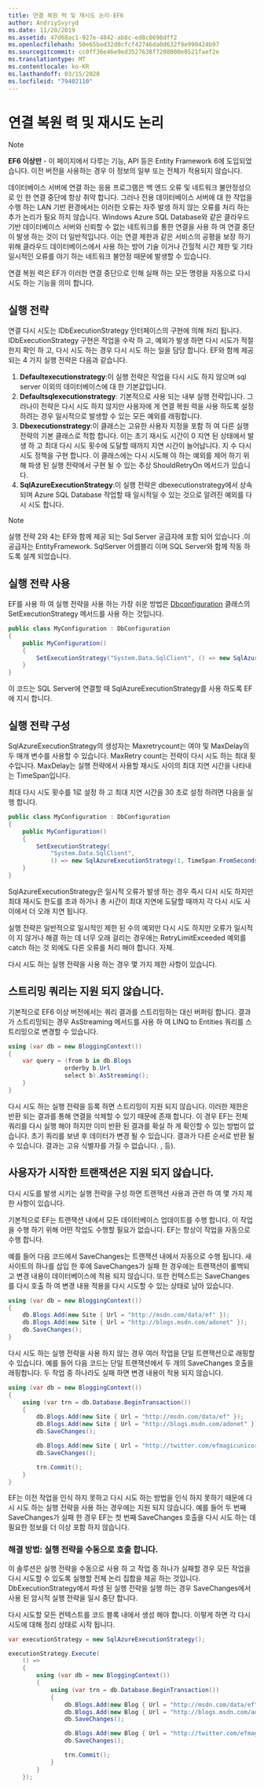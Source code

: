 ```yaml
---
title: 연결 복원 력 및 재시도 논리-EF6
author: AndriySvyryd
ms.date: 11/20/2019
ms.assetid: 47d68ac1-927e-4842-ab8c-ed8c8698dff2
ms.openlocfilehash: 50e65bed32d0cfcf42746da0d632f9e990424b97
ms.sourcegitcommit: cc0ff36e46e9ed3527638f7208000e8521faef2e
ms.translationtype: MT
ms.contentlocale: ko-KR
ms.lasthandoff: 03/15/2020
ms.locfileid: "79402110"
---
```

# <a name="connection-resiliency-and-retry-logic"></a>연결 복원 력 및 재시도 논리
> [!NOTE]
> **EF6 이상만** - 이 페이지에서 다루는 기능, API 등은 Entity Framework 6에 도입되었습니다. 이전 버전을 사용하는 경우 이 정보의 일부 또는 전체가 적용되지 않습니다.  

데이터베이스 서버에 연결 하는 응용 프로그램은 백 엔드 오류 및 네트워크 불안정성으로 인 한 연결 중단에 항상 취약 합니다. 그러나 전용 데이터베이스 서버에 대 한 작업을 수행 하는 LAN 기반 환경에서는 이러한 오류는 자주 발생 하지 않는 오류를 처리 하는 추가 논리가 필요 하지 않습니다. Windows Azure SQL Database와 같은 클라우드 기반 데이터베이스 서버와 신뢰할 수 없는 네트워크를 통한 연결을 사용 하 여 연결 중단이 발생 하는 것이 더 일반적입니다. 이는 연결 제한과 같은 서비스의 공평을 보장 하기 위해 클라우드 데이터베이스에서 사용 하는 방어 기술 이거나 간헐적 시간 제한 및 기타 일시적인 오류를 야기 하는 네트워크 불안정 때문에 발생할 수 있습니다.  

연결 복원 력은 EF가 이러한 연결 중단으로 인해 실패 하는 모든 명령을 자동으로 다시 시도 하는 기능을 의미 합니다.  

## <a name="execution-strategies"></a>실행 전략  

연결 다시 시도는 IDbExecutionStrategy 인터페이스의 구현에 의해 처리 됩니다. IDbExecutionStrategy 구현은 작업을 수락 하 고, 예외가 발생 하면 다시 시도가 적절 한지 확인 하 고, 다시 시도 하는 경우 다시 시도 하는 일을 담당 합니다. EF와 함께 제공 되는 4 가지 실행 전략은 다음과 같습니다.  

1. **Defaultexecutionstrategy**:이 실행 전략은 작업을 다시 시도 하지 않으며 sql server 이외의 데이터베이스에 대 한 기본값입니다.  
2. **Defaultsqlexecutionstrategy**: 기본적으로 사용 되는 내부 실행 전략입니다. 그러나이 전략은 다시 시도 하지 않지만 사용자에 게 연결 복원 력을 사용 하도록 설정 하려는 경우 일시적으로 발생할 수 있는 모든 예외를 래핑합니다.  
3. **Dbexecutionstrategy**:이 클래스는 고유한 사용자 지정을 포함 하 여 다른 실행 전략의 기본 클래스로 적합 합니다. 이는 초기 재시도 시간이 0 지연 된 상태에서 발생 하 고 최대 다시 시도 횟수에 도달할 때까지 지연 시간이 늘어납니다. 지 수 다시 시도 정책을 구현 합니다. 이 클래스에는 다시 시도해 야 하는 예외를 제어 하기 위해 파생 된 실행 전략에서 구현 될 수 있는 추상 ShouldRetryOn 메서드가 있습니다.  
4. **SqlAzureExecutionStrategy**:이 실행 전략은 dbexecutionstrategy에서 상속 되며 Azure SQL Database 작업할 때 일시적일 수 있는 것으로 알려진 예외를 다시 시도 합니다.

> [!NOTE]
> 실행 전략 2와 4는 EF와 함께 제공 되는 Sql Server 공급자에 포함 되어 있습니다 .이 공급자는 EntityFramework. SqlServer 어셈블리 이며 SQL Server와 함께 작동 하도록 설계 되었습니다.  

## <a name="enabling-an-execution-strategy"></a>실행 전략 사용  

EF를 사용 하 여 실행 전략을 사용 하는 가장 쉬운 방법은 [Dbconfiguration](~/ef6/fundamentals/configuring/code-based.md) 클래스의 SetExecutionStrategy 메서드를 사용 하는 것입니다.  

``` csharp
public class MyConfiguration : DbConfiguration
{
    public MyConfiguration()
    {
        SetExecutionStrategy("System.Data.SqlClient", () => new SqlAzureExecutionStrategy());
    }
}
```  

이 코드는 SQL Server에 연결할 때 SqlAzureExecutionStrategy를 사용 하도록 EF에 지시 합니다.  

## <a name="configuring-the-execution-strategy"></a>실행 전략 구성  

SqlAzureExecutionStrategy의 생성자는 Maxretrycount는 여야 및 MaxDelay의 두 매개 변수를 사용할 수 있습니다. MaxRetry count는 전략이 다시 시도 하는 최대 횟수입니다. MaxDelay는 실행 전략에서 사용할 재시도 사이의 최대 지연 시간을 나타내는 TimeSpan입니다.  

최대 다시 시도 횟수를 1로 설정 하 고 최대 지연 시간을 30 초로 설정 하려면 다음을 실행 합니다.  

``` csharp
public class MyConfiguration : DbConfiguration
{
    public MyConfiguration()
    {
        SetExecutionStrategy(
            "System.Data.SqlClient",
            () => new SqlAzureExecutionStrategy(1, TimeSpan.FromSeconds(30)));
    }
}
```  

SqlAzureExecutionStrategy은 일시적 오류가 발생 하는 경우 즉시 다시 시도 하지만 최대 재시도 한도를 초과 하거나 총 시간이 최대 지연에 도달할 때까지 각 다시 시도 사이에서 더 오래 지연 됩니다.  

실행 전략은 일반적으로 일시적인 제한 된 수의 예외만 다시 시도 하지만 오류가 일시적이 지 않거나 해결 하는 데 너무 오래 걸리는 경우에는 RetryLimitExceeded 예외를 catch 하는 것 외에도 다른 오류를 처리 해야 합니다. 자체.  

다시 시도 하는 실행 전략을 사용 하는 경우 몇 가지 제한 사항이 있습니다.  

## <a name="streaming-queries-are-not-supported"></a>스트리밍 쿼리는 지원 되지 않습니다.  

기본적으로 EF6 이상 버전에서는 쿼리 결과를 스트리밍하는 대신 버퍼링 합니다. 결과가 스트리밍되는 경우 AsStreaming 메서드를 사용 하 여 LINQ to Entities 쿼리를 스트리밍으로 변경할 수 있습니다.  

``` csharp
using (var db = new BloggingContext())
{
    var query = (from b in db.Blogs
                orderby b.Url
                select b).AsStreaming();
    }
}
```  

다시 시도 하는 실행 전략을 등록 하면 스트리밍이 지원 되지 않습니다. 이러한 제한은 반환 되는 결과를 통해 연결을 삭제할 수 있기 때문에 존재 합니다. 이 경우 EF는 전체 쿼리를 다시 실행 해야 하지만 이미 반환 된 결과를 확실 하 게 확인할 수 있는 방법이 없습니다. 초기 쿼리를 보낸 후 데이터가 변경 될 수 있습니다. 결과가 다른 순서로 반환 될 수 있습니다. 결과는 고유 식별자를 가질 수 없습니다. , 등).  

## <a name="user-initiated-transactions-are-not-supported"></a>사용자가 시작한 트랜잭션은 지원 되지 않습니다.  

다시 시도를 발생 시키는 실행 전략을 구성 하면 트랜잭션 사용과 관련 하 여 몇 가지 제한 사항이 있습니다.  

기본적으로 EF는 트랜잭션 내에서 모든 데이터베이스 업데이트를 수행 합니다. 이 작업을 수행 하기 위해 어떤 작업도 수행할 필요가 없습니다. EF는 항상이 작업을 자동으로 수행 합니다.  

예를 들어 다음 코드에서 SaveChanges는 트랜잭션 내에서 자동으로 수행 됩니다. 새 사이트의 하나를 삽입 한 후에 SaveChanges가 실패 한 경우에는 트랜잭션이 롤백되고 변경 내용이 데이터베이스에 적용 되지 않습니다. 또한 컨텍스트는 SaveChanges를 다시 호출 하 여 변경 내용 적용을 다시 시도할 수 있는 상태로 남아 있습니다.  

``` csharp
using (var db = new BloggingContext())
{
    db.Blogs.Add(new Site { Url = "http://msdn.com/data/ef" });
    db.Blogs.Add(new Site { Url = "http://blogs.msdn.com/adonet" });
    db.SaveChanges();
}
```  

다시 시도 하는 실행 전략을 사용 하지 않는 경우 여러 작업을 단일 트랜잭션으로 래핑할 수 있습니다. 예를 들어 다음 코드는 단일 트랜잭션에서 두 개의 SaveChanges 호출을 래핑합니다. 두 작업 중 하나라도 실패 하면 변경 내용이 적용 되지 않습니다.  

``` csharp
using (var db = new BloggingContext())
{
    using (var trn = db.Database.BeginTransaction())
    {
        db.Blogs.Add(new Site { Url = "http://msdn.com/data/ef" });
        db.Blogs.Add(new Site { Url = "http://blogs.msdn.com/adonet" });
        db.SaveChanges();

        db.Blogs.Add(new Site { Url = "http://twitter.com/efmagicunicorns" });
        db.SaveChanges();

        trn.Commit();
    }
}
```  

EF는 이전 작업을 인식 하지 못하고 다시 시도 하는 방법을 인식 하지 못하기 때문에 다시 시도 하는 실행 전략을 사용 하는 경우에는 지원 되지 않습니다. 예를 들어 두 번째 SaveChanges가 실패 한 경우 EF는 첫 번째 SaveChanges 호출을 다시 시도 하는 데 필요한 정보를 더 이상 포함 하지 않습니다.  

### <a name="solution-manually-call-execution-strategy"></a>해결 방법: 실행 전략을 수동으로 호출 합니다.  

이 솔루션은 실행 전략을 수동으로 사용 하 고 작업 중 하나가 실패할 경우 모든 작업을 다시 시도할 수 있도록 실행할 전체 논리 집합을 제공 하는 것입니다. DbExecutionStrategy에서 파생 된 실행 전략을 실행 하는 경우 SaveChanges에서 사용 된 암시적 실행 전략을 일시 중단 합니다.  

다시 시도할 모든 컨텍스트를 코드 블록 내에서 생성 해야 합니다. 이렇게 하면 각 다시 시도에 대해 정리 상태로 시작 됩니다.  

``` csharp
var executionStrategy = new SqlAzureExecutionStrategy();

executionStrategy.Execute(
    () =>
    {
        using (var db = new BloggingContext())
        {
            using (var trn = db.Database.BeginTransaction())
            {
                db.Blogs.Add(new Blog { Url = "http://msdn.com/data/ef" });
                db.Blogs.Add(new Blog { Url = "http://blogs.msdn.com/adonet" });
                db.SaveChanges();

                db.Blogs.Add(new Blog { Url = "http://twitter.com/efmagicunicorns" });
                db.SaveChanges();

                trn.Commit();
            }
        }
    });
```  
